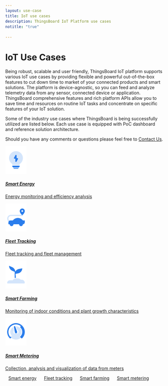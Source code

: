 ```yaml
---
layout: use-case
title: IoT use cases
description: ThingsBoard IoT Platform use cases
notitle: "true"

---
```


<h1 class="usecase-title">IoT Use Cases</h1>

Being robust, scalable and user friendly, ThingsBoard IoT platform supports various IoT use cases by providing flexible and powerful out-of-the-box features to cut down time to market of your connected products and smart solutions. The platform is device-agnostic, so you can feed and analyze telemetry data from any sensor, connected device or application. ThingsBoard comprehensive features and rich platform APIs allow you to save time and resources on routine IoT tasks and concentrate on specific features of your IoT solution.

Some of the industry use cases where ThingsBoard is being successfully utilized are listed below. Each use case is equipped with PoC dashboard and reference solution architecture.

Should you have any comments or questions please feel free to [Contact Us](/docs/contact-us/).

<div class="usecase-cards">
    <a href="/smart-energy/" class="card">
        <img src="/images/case-eng-icon.svg">
        <h5 class="title">Smart Energy</h5>
        <p>Energy monitoring and efficiency analysis</p>
    </a>
    <a href="/fleet-tracking/" class="card">
        <img src="/images/case-trk-icon.svg">
        <h5 class="title">Fleet Tracking</h5>
        <p>Fleet tracking and fleet management</p>
    </a>
    <a href="/smart-farming/" class="card">
        <img src="/images/case-fam-icon.svg">
        <h5 class="title">Smart Farming</h5>
        <p>Monitoring of indoor conditions and plant growth characteristics</p>
    </a>   
    <a href="/smart-metering/" class="card">
        <img src="/images/case-met-icon.svg">
        <h5 class="title">Smart Metering</h5>
        <p>Collection, analysis and visualization of data from meters</p>
    </a>
</div>

<a style="margin: 10px;" href="/smart-energy/" class="button">Smart energy</a>
<a style="margin: 10px;" href="/fleet-tracking/" class="button">Fleet tracking</a>
<a style="margin: 10px;" href="/smart-farming/" class="button">Smart farming</a>
<a style="margin: 10px;" href="/smart-metering/" class="button">Smart metering</a>
